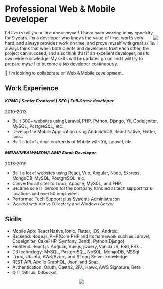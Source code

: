 

# Professional Web & Mobile Developer

I'd like to tell you a little about myself. I have been working in my specialty for 9 years. <a href="#">
<img align="right" src="https://res.cloudinary.com/practicaldev/image/fetch/s--sNXjzc6P--/c_limit%2Cf_auto%2Cfl_progressive%2Cq_66%2Cw_880/https://media1.tenor.com/images/0c34272909ee2a4db5606a014082312b/tenor.gif%3Fitemid%3D15828752" />
</a>
I'm a developer who knows the value of time, works very hard, and always provides work on time, and prove myself with great skills. I always think that when both clients and developers trust each other, the project can succeed, and also think that if an excellent developer, has to own wide-knowledge.
My skills will be updated go on and I will try to prepare myself to become a top developer continuously. 


👯 I’m looking to collaborate on Web & Mobile development.

## Work Experience
#### *KPMG | Senior Frontend | SEO | Full-Stack developer*
2010–2013
- Built 300+ websites using Laravel, PHP, Python, Django, Yii, CodeIgniter, MySQL, PostgreSQL, etc.
- Develop the Mobile Application using Android/iOS, React Native, Flutter, Ionic.
- Built a lot of admin backends of Mobile with Yii, Laravel, etc.

#### *MEVN/MEAN/MERN/LAMP Stack Developer*
2013–2019
- Built a lot of websites using React, Vue, Angular, Node, Express, MongoDB, MySQL, PostgreSQL, etc.
- Converted all sites to Linux, Apache, MySQL, and PHP.
- Became sole IT person for the company handled all tech support for 6 locations and over 50 employees
- Performed Tech Support plus Systems Administration
- Worked with Active Directory and Windows Server.

## Skills
- Mobile App: React Native, Ionic, Flutter, IOS, Android.
- Backend: Node.js, PHP(Core PHP and its framework such as Laravel,
CodeIgniter, CakePHP, Symfony, Zend), Python(Django)
- Frontend: React.js, Angular, Vue.js, jQuery, Vanilla JS, ES6, ES7...
- DB technology: MySQL, PostgreSQL, NoSQL, MongoDB, MSSql
- Linux, Ubuntu, AWS/Azure, and Strong Server knowledge
- REST API, Apollo GraphQL, Json, and Soap.
- Authentication: Oauth, Oauth2, 2FA, Hawk, AWS Signature, Beta
- GIT: GitHub, Bitbucket

<p align="center">
<img src="https://res.cloudinary.com/practicaldev/image/fetch/s--hjico-IG--/c_limit%2Cf_auto%2Cfl_progressive%2Cq_auto%2Cw_880/https://github-readme-streak-stats.herokuapp.com/%3Fuser%3DNaereen%26theme%3Dblue-green" />
</p>
